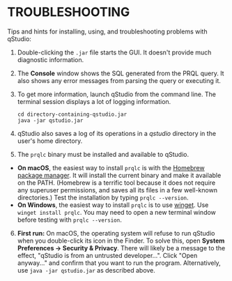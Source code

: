 # TROUBLESHOOTING

Tips and hints for installing, using, and troubleshooting problems with qStudio:

1. Double-clicking the `.jar` file starts the GUI. It doesn't provide
much diagnostic information.

2. The **Console** window shows the SQL generated from the PRQL query.
It also shows any error messages from parsing the query or executing it.

3. To get more information, launch qStudio from the command line.
The terminal session displays a lot of logging information.

   ```
   cd directory-containing-qstudio.jar
   java -jar qstudio.jar
   ```
   
4. qStudio also saves a log of its operations in a _qstudio_ directory
  in the user's home directory.

5. The `prqlc` binary must be installed and available to qStudio.
  * **On macOS**, the easiest way to install `prqlc` is with
  the [Homebrew package manager](https://brew.sh/).
  It will install the current binary and make it available on the PATH.
  (Homebrew is a terrific tool because it does not
  require any superuser permissions,
  and saves all its files in a few well-known directories.)
  Test the installation by typing `prqlc --version`.
  * **On Windows**, the easiest way to install `prqlc` is to use
  [winget](https://learn.microsoft.com/en-us/windows/package-manager/winget/).
  Use `winget install prqlc`.
  You may need to open a new terminal window before testing with `prqlc --version`.
 
6. **First run:**
  On macOS, the operating system will refuse to run qStudio when
  you double-click its icon in the Finder.
  To solve this, open **System Preferences -> Security & Privacy**.
  There will likely be a message to the effect, "qStudio is from
  an untrusted developer...".
  Click "Open anyway..." and confirm that you want to run the program.
  Alternatively, use `java -jar qstudio.jar` as described above.  
  
